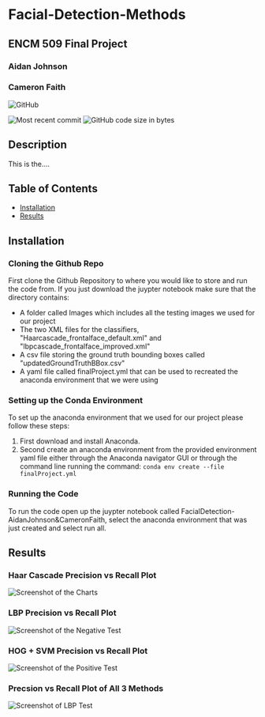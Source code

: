 # Facial-Detection-Methods

## ENCM 509 Final Project
### Aidan Johnson
### Cameron Faith

![GitHub](https://img.shields.io/github/license/aidanjoh/Facial-Detection-Methods?style=plastic)

![Most recent commit](https://img.shields.io/github/last-commit/aidanjoh/Facial-Detection-Methods)
![GitHub code size in bytes](https://img.shields.io/github/languages/code-size/aidanjoh/Facial-Detection-Methods)

## Description

This is the....

## Table of Contents

- [Installation](#Installation)
- [Results](#Results)

## Installation
### Cloning the Github Repo

First clone the Github Repository to where you would like to store and run the code from. If you just download the juypter notebook make sure that the directory contains:
- A folder called Images which includes all the testing images we used for our project
- The two XML files for the classifiers, "Haarcascade_frontalface_default.xml" and "lbpcascade_frontalface_improved.xml"
- A csv file storing the ground truth bounding boxes called "updatedGroundTruthBBox.csv"
- A yaml file called finalProject.yml that can be used to recreated the anaconda environment that we were using

### Setting up the Conda Environment
To set up the anaconda environment that we used for our project please follow these steps:
1. First download and install Anaconda.
2. Second create an anaconda environment from the provided environment yaml file either through the Anaconda navigator GUI or through the command line running the command: `conda env create --file finalProject.yml`

### Running the Code
To run the code open up the juypter notebook called FacialDetection-AidanJohnson&CameronFaith, select the anaconda environment that was just created and select run all. 

## Results
### Haar Cascade Precision vs Recall Plot

![Screenshot of the Charts](docs/charts.png?raw=true "Screenshot of the Charts")

### LBP Precision vs Recall Plot

![Screenshot of the Negative Test](docs/true_negative.png?raw=true "Screenshot")

### HOG + SVM Precision vs Recall Plot

![Screenshot of the Positive Test](docs/true_positive.png?raw=true "Screenshot")

### Precsion vs Recall Plot of All 3 Methods

![Screenshot of LBP Test](docs/lbp.png?raw=true "Screenshot")
